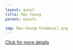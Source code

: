 ```yaml
---
layout: guest
title: Max Young
parent: Guests

img: Max-Young-thumbnail.png
---
```




<div class="badge-base LI-profile-badge" data-locale="en_US" data-size="medium" data-theme="light" data-type="VERTICAL" data-vanity="maxhabibi" data-version="v1"><a class="badge-base__link LI-simple-link" href="https://www.linkedin.com/in/maxhabibi?trk=profile-badge">Click for more details</a></div>



